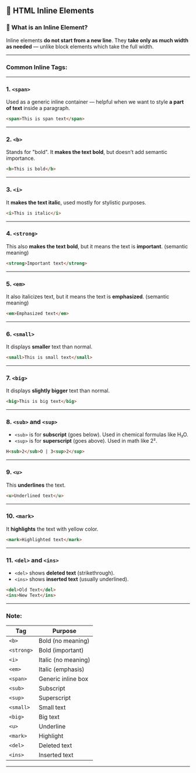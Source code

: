 ## 📘 HTML Inline Elements

### 🔹 What is an Inline Element?

Inline elements **do not start from a new line**.
They **take only as much width as needed** — unlike block elements which take the full width.

---

### Common Inline Tags:

---

### 1. `<span>`

Used as a generic inline container — helpful when we want to style **a part of text** inside a paragraph.

```html
<span>This is span text</span>
```

---

### 2. `<b>`

Stands for "bold". It **makes the text bold**, but doesn’t add semantic importance.

```html
<b>This is bold</b>
```

---

### 3. `<i>`

It **makes the text italic**, used mostly for stylistic purposes.

```html
<i>This is italic</i>
```

---

### 4. `<strong>`

This also **makes the text bold**, but it means the text is **important**. (semantic meaning)

```html
<strong>Important text</strong>
```

---

### 5. `<em>`

It also italicizes text, but it means the text is **emphasized**. (semantic meaning)

```html
<em>Emphasized text</em>
```

---

### 6. `<small>`

It displays **smaller** text than normal.

```html
<small>This is small text</small>
```

---

### 7. `<big>`

It displays **slightly bigger** text than normal.

```html
<big>This is big text</big>
```

---

### 8. `<sub>` and `<sup>`

* `<sub>` is for **subscript** (goes below). Used in chemical formulas like H₂O.
* `<sup>` is for **superscript** (goes above). Used in math like 2².

```html
H<sub>2</sub>O | 3<sup>2</sup>
```

---

### 9. `<u>`

This **underlines** the text.

```html
<u>Underlined text</u>
```

---

### 10. `<mark>`

It **highlights** the text with yellow color.

```html
<mark>Highlighted text</mark>
```

---

### 11. `<del>` and `<ins>`

* `<del>` shows **deleted text** (strikethrough).
* `<ins>` shows **inserted text** (usually underlined).

```html
<del>Old Text</del>  
<ins>New Text</ins>
```

---

### Note:

| Tag        | Purpose             |
| ---------- | ------------------- |
| `<b>`      | Bold (no meaning)   |
| `<strong>` | Bold (important)    |
| `<i>`      | Italic (no meaning) |
| `<em>`     | Italic (emphasis)   |
| `<span>`   | Generic inline box  |
| `<sub>`    | Subscript           |
| `<sup>`    | Superscript         |
| `<small>`  | Small text          |
| `<big>`    | Big text            |
| `<u>`      | Underline           |
| `<mark>`   | Highlight           |
| `<del>`    | Deleted text        |
| `<ins>`    | Inserted text       |

---


